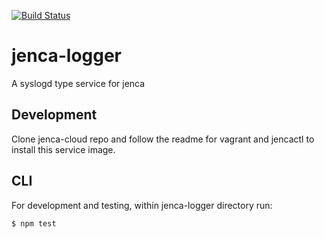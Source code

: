 [![Build Status](https://travis-ci.org/jenca-cloud/jenca-logger.svg?branch=master)](https://travis-ci.org/jenca-cloud/jenca-logger)

# jenca-logger

A syslogd type service for jenca

## Development

Clone jenca-cloud repo and follow the readme for vagrant and jencactl to install this service image.

## CLI

For development and testing, within jenca-logger directory run:
```bash
$ npm test
```